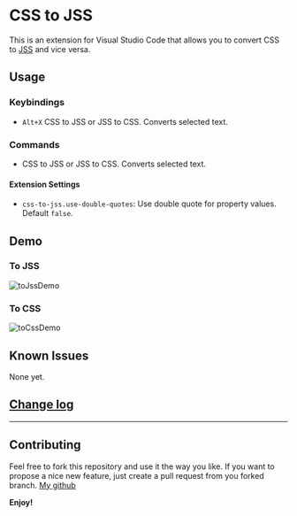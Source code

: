 # CSS to JSS

This is an extension for Visual Studio Code that allows you to convert CSS to [JSS](http://cssinjs.org) and vice versa.

## Usage

### Keybindings
* `Alt+X` CSS to JSS or JSS to CSS. Converts selected text.

### Commands
* CSS to JSS or JSS to CSS. Converts selected text.

#### Extension Settings
* `css-to-jss.use-double-quotes`: Use double quote for property values. Default `false`.

## Demo

### To JSS

![toJssDemo](img/css-to-jss.gif)

### To CSS

![toCssDemo](img/jss-to-css.gif)

## Known Issues
None yet.

## [Change log](./CHANGELOG.md)

-----------------------------------------------------------------------------------------------------------
## Contributing

Feel free to fork this repository and use it the way you like. If you want to propose a nice new feature, just create a pull request from you forked branch.
[My github](https://github.com/in19farkt/css-to-jss)

**Enjoy!**
